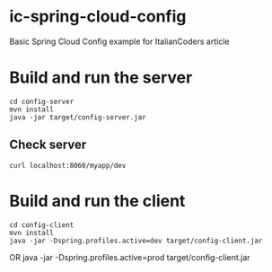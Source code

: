 # ic-spring-cloud-config
Basic Spring Cloud Config example for ItalianCoders article

# Build and run the server
    cd config-server
    mvn install
    java -jar target/config-server.jar

## Check server
    curl localhost:8060/myapp/dev

# Build and run the client
    cd config-client
    mvn install
    java -jar -Dspring.profiles.active=dev target/config-client.jar
OR
    java -jar -Dspring.profiles.active=prod target/config-client.jar
